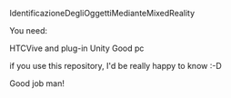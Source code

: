 IdentificazioneDegliOggettiMedianteMixedReality

You need:

HTCVive and plug-in
Unity 
Good pc 


if you use this repository, I'd be really happy to know :-D

Good job man! 

